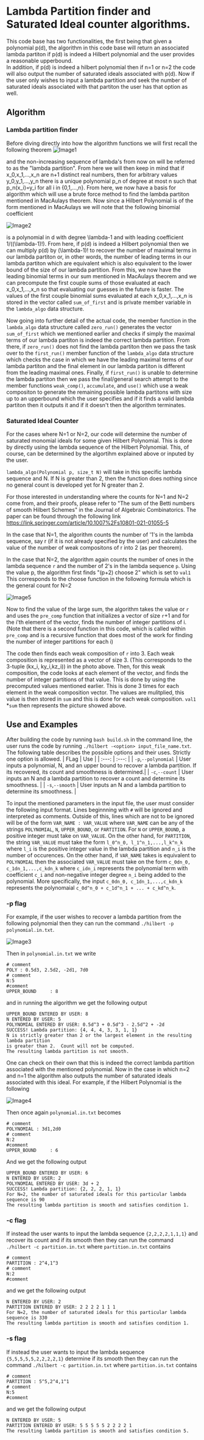 # Lambda Partition finder and Saturated Ideal counter algorithms.
This code base has two functionalities, the first being that given a polynomial 
p(d), the algorithm in this code base will return an associated lambda partiton 
if p(d) is indeed a Hilbert polynomial and the user provides a reasonable upperbound.  
In addition, if p(d) is indeed a hilbert polynomial then if n=1 or n=2 the code 
will also output the number of saturated ideals associated with p(d).  Now if the 
user only wishes to input a lambda partition and seek the number of saturated 
ideals associated with that partiton the user has that option as well.

## Algorithm
### Lambda partition finder
Before diving directly into how the algorithm functions we will first recall the
following theorem
![Image1](/images/M1927Theorem.png)

and the non-increasing sequence of lambda's from now on will be referred to as the "lambda partition".
From here we will then keep in mind that if x_0,x_1,...,x_n are n+1 distinct 
real numbers, then for arbitrary values y_0,y_1,...,y_n there is a unique polynomial 
p_n of degree at most n such that p_n(x_i)=y_i for all i in {0,1,...,n}.
From here, we now have a basis for algorithm which will use a brute force method
to find the lambda partiton mentioned in MacAulays theorem.  Now since a Hilbert
Polynomial is of the form mentioned in MacAulays we will note that the following 
binomial coefficient

![Image2](/images/binomial.png)

is a polynomial in d with degree \lambda-1 and with leading coefficient 1/((\lambda-1)!).
From here, if p(d) is indeed a Hilbert polynomial then we can multiply p(d) by 
(\lambda-1)! to recover the number of maximal terms in our lambda partiton or, in
other words, the number of leading terms in our lambda partiton which are equivalent 
which is also equivalent to the lower bound of the size of our lambda partition.
From this, we now have the leading binomial terms in our sum mentioned in MacAulays
theorem and we can precompute the first couple sums of those evaluated at each 
x_0,x_1,...,x_n so that evaluating our guesses in the future is faster.  The values
of the first couple binomial sums evaluated at each x_0,x_1,...,x_n is stored in the 
vector called ```sum_of_first``` and is private member variable in the ```lambda_algo```
data structure.

Now going into further detail of the actual code, the member function in the ```lambda_algo```
data structure called ```zero_run()``` generates the vector ```sum_of_first``` which we mentioned
earlier and checks if simply the maximal terms of our lambda partiton is indeed the
correct lambda partition.  From there, if ```zero_run()``` does not find the lambda partiton
then we pass the task over to the ```first_run()``` member function of the ```lambda_algo```
data structure which checks the case in which we have the leading maximal terms of our lambda partiton 
and the final element in our lambda partiton is different from the leading maximal ones.
Finally, if ```first_run()``` is unable to determine the lambda partiton then we pass the 
final/general search attempt to the member functions ```weak_comp()```, ```accumulate```, and
```use()``` which use a weak compositon to generate the remaining possible lambda partitons 
with size up to an upperbound which the user specifies and if it finds a valid lambda 
partiton then it outputs it and if it doesn't then the algorithm terminates.

### Saturated Ideal Counter

For the cases where N=1 or N=2, our code will determine the number of saturated 
monomial ideals for some given Hilbert Polynomial. This is done by directly using 
the lambda sequence of the Hilbert Polynomial. This, of course, can be determined
by the algortihm explained above or inputed by the user. 

```lambda_algo(Polynomial p, size_t N)``` will take in this specific lambda sequence 
and N. If N is greater than 2, then the function does nothing since no general 
count is developed yet for N greater than 2. 

For those interested in understanding where the counts for N=1 and N=2 come from, and their 
proofs, please refer to "The sum of the Betti numbers of smooth Hilbert Schemes" in the 
Journal of Algebraic Combinatorics. The paper can be found through the following link
https://link.springer.com/article/10.1007%2Fs10801-021-01055-5 

In the case that N=1, the algorithm counts the number of '1's in the lambda sequence,
say r (if it is not already specified by the user) and calculates the value of the
number of weak compositons of r into 2 (as per theorem).

In the case that N=2,  the algorithm again counts the number of ones in the lambda 
sequence ```r``` and the number of 2's in the lambda sequence ```p```.
Using the value p, the algorithm first finds "(p+2) choose 2" which is set to ```val1```
This corresponds to the choose function in the following formula which is the 
general count for N=2

![Image5](/images/SaturatedN2Count.png)

Now to find the value of the large sum, the algorithm takes the value or ```r```
and uses the ```pre_comp``` function that initializes a vector of size ```r```+1
and for the i'th element of the vector, finds the number of integer partitions of i.
(Note that there is a second function in this code, which is called within ```pre_comp```
and is a recursive function that does most of the work for finding the number of 
integer partitions for each i)

The code then finds each weak composition of ```r``` into 3. Each weak composition 
is represented as a vector of size 3. (This corresponds to the 3-tuple (kx_i, ky_i,kz_i))
in the photo above. Then, for this weak composition, the code looks at each element
of the vector, and finds the number of integer partitions of that value. This is done
by using the precomputed values mentioned earlier. This is done 3 times for each element 
in the weak composition vector. The values are mulitplied, this value is then
stored in ```sum``` and this is done for each weak composition.
```val1``` *```sum``` then represents the picture showed above. 

## Use and Examples
After building the code by running `bash build.sh` in the command line, the user runs the code by running `./hilbert -<option> input_file_name.txt`.
The following table describes the possible options and their uses.  Strictly one option is allowed.
| FLag | Use |
| :---: | :---: | 
| `-p`,`--polynomial` | User inputs a polynomial, N, and an upper bound to recover a lambda partition.  If its recovered, its count and smoothness is determined.|
| `-c`,`--count` | User inputs an N and a lambda partition to recover a count and determine its smoothness. |
| `-s`,`--smooth` | User inputs an N and a lambda partition to determine its smoothness. |

To input the mentioned parameters in the input file, the user must consider the following input format.  Lines beginnning with `#` will be ignored and interpreted as comments.  Outside of this, lines which are not to be ignored will be of the form `VAR_NAME : VAR_VALUE` where `VAR_NAME` can be any of the strings `POLYNOMIAL`, `N`, `UPPER_BOUND`, or `PARTITION`.  For `N` or `UPPER_BOUND`, a positive integer must take on `VAR_VALUE`.  On the other hand, for `PARTITION`, the string `VAR_VALUE` must take the form `l_0^n_0, l_1^n_1,...,l_k^n_k` where `l_i` is the positive integer value in the lambda partition and `n_i` is the number of occurences.  On the other hand, if `VAR_NAME` takes is equivalent to `POLYNOMIAL` then the associated `VAR_VALUE` must take on the form `c_0dn_0, c_1dn_1,...,c_kdn_k` where `c_idn_i` represents the polynomial term with coefficient `c_i` and non-negative integer degree `n_i` being added to the polynomial.  More specifically, the input `c_0dn_0, c_1dn_1,...,c_kdn_k` represents the polynomaial `c_0d^n_0 + c_1d^n_1 + ... + c_kd^n_k`.

### -p flag
For example, if the user wishes to recover a lambda partition from the following polynomial then they can run the command `./hilbert -p polynomial.in.txt`.

![Image3](/images/polynomial_ex_1.png)

Then in ```polynomial.in.txt``` we write 
```
# comment
POLY : 0.5d3, 2.5d2, -2d1, 7d0       
# comment
N:5
#comment
UPPER_BOUND     : 8
```
and in running the algorithm we get the following output
```
UPPER_BOUND ENTERED BY USER: 8
N ENTERED BY USER: 5
POLYNOMIAL ENTERED BY USER: 0.5d^3 + 0.5d^3 - 2.5d^2 + -2d
SUCCESS! Lambda partition: {4, 4, 4, 3, 3, 1, 1}
N is strictly greater than 2 or the largest element in the resulting lambda partition
is greater than 2.  Count will not be computed.
The resulting lambda partition is not smooth.
```
One can check on their own that this is indeed the correct lambda partition associated 
with the mentioned polynomial.  Now in the case in which n=2 and n=1 the algorithm
also outputs the number of saturated ideals associated with this ideal.  For example,
if the Hilbert Polynomial is the following

![Image4](/images/polynomial_ex_2.png)

Then once again ```polynomial.in.txt``` becomes
```
# comment
POLYNOMIAL : 3d1,2d0                
# comment
N:2
#comment
UPPER_BOUND     : 6
```
And we get the following output
```
UPPER_BOUND ENTERED BY USER: 6
N ENTERED BY USER: 2
POLYNOMIAL ENTERED BY USER: 3d + 2
SUCCESS! Lambda partition: {2, 2, 2, 1, 1}
For N=2, the number of saturated ideals for this particular lambda sequence is 90
The resulting lambda partition is smooth and satisfies condition 1.
```
### -c flag
If instead the user wants to input the lambda sequence `{2,2,2,2,1,1,1}` and recover its count and if its smooth then they can run the command `./hilbert -c partition.in.txt` where `partition.in.txt` contains
```
# comment
PARTITION : 2^4,1^3                 
# comment
N:2
#comment
```
and we get the following output

```
N ENTERED BY USER: 2
PARTITION ENTERED BY USER: 2 2 2 2 1 1 1 
For N=2, the number of saturated ideals for this particular lambda sequence is 330
The resulting lambda partition is smooth and satisfies condition 1.
```
### -s flag
If instead the user wants to input the lambda sequence `{5,5,5,5,5,2,2,2,2,1}` determine if its smooth then they can run the command `./hilbert -c partition.in.txt` where `partition.in.txt` contains
```
# comment
PARTITION : 5^5,2^4,1^1             
# comment
N:5
#comment
```
and we get the following output
```
N ENTERED BY USER: 5
PARTITION ENTERED BY USER: 5 5 5 5 5 2 2 2 2 1 
The resulting lambda partition is smooth and satisfies condition 5.
```
